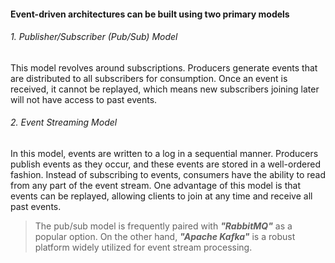 #### Event-driven architectures can be built using two primary models
###### 1. Publisher/Subscriber (Pub/Sub) Model  
This model revolves around subscriptions. Producers generate events that are distributed to all subscribers for consumption. Once an event is received, it cannot be replayed, which means new subscribers joining later will not have access to past events.

###### 2. Event Streaming Model
In this model, events are written to a log in a sequential manner. Producers publish events as they occur, and these events are stored in a well-ordered fashion. Instead of subscribing to events, consumers have the ability to read from any part of the event stream. One advantage of this model is that events can be replayed, allowing clients to join at any time and receive all past events.


> The pub/sub model is frequently paired with ***"RabbitMQ"*** as a popular option. On the other hand, ***"Apache Kafka"*** is a robust platform widely utilized for event stream processing.

